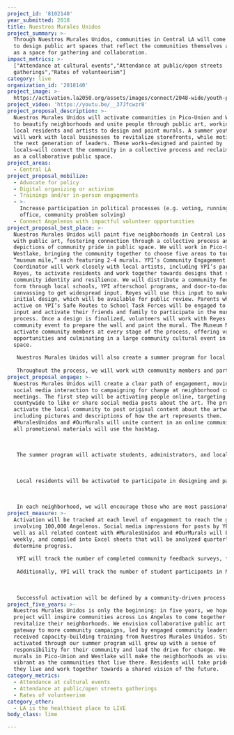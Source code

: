 ```yaml
---
project_id: '8102140'
year_submitted: 2018
title: Nuestros Murales Unidos
project_summary: >-
  Through Nuestros Murales Unidos, communities in Central LA will come together
  to design public art spaces that reflect the communities themselves and serve
  as a space for gathering and collaboration.
impact_metrics: >-
  ["Attendance at cultural events","Attendance at public/open streets
  gatherings","Rates of volunteerism"]
category: live
organization_id: '2018140'
project_image: >-
  https://activation.la2050.org/assets/images/connect/2048-wide/youth-policy-institute.jpg
project_video: 'https://youtu.be/__37Jfcwzr8'
project_proposal_description: >-
  Nuestros Murales Unidos will activate communities in Pico-Union and Westlake
  to beautify neighborhoods and unite people through public art, working with
  local residents and artists to design and paint murals. A summer youth program
  will work with local businesses to revitalize storefronts, while motivating
  the next generation of leaders. These works—designed and painted by
  locals—will connect the community in a collective process and reclaim streets
  as a collaborative public space.
project_areas:
  - Central LA
project_proposal_mobilize:
  - Advocate for policy
  - Digital organizing or activism
  - Trainings and/or in-person engagements
  - >-
    Increase participation in political processes (e.g. voting, running for
    office, community problem solving)
  - Connect Angelenos with impactful volunteer opportunities
project_proposal_best_place: >-
  Nuestros Murales Unidos will paint five neighborhoods in Central Los Angeles
  with public art, fostering connection through a collective process and
  depictions of community pride in public space. We will work in Pico-Union and
  Westlake, bringing the community together to choose five areas to turn into a
  “museum mile,” each featuring 2-4 murals. YPI’s Community Engagement
  Coordinator will work closely with local artists, including YPI’s partner Juan
  Reyes, to activate residents and work together towards designs that showcase
  community identity and resilience. We will distribute a community feedback
  form through local schools, YPI afterschool programs, and door-to-door
  canvassing to get widespread input. Reyes will use this input to make an
  initial design, which will be available for public review. Parents who are
  active on YPI’s Safe Routes to School Task Forces will be engaged to give
  input and activate their friends and family to participate in the mural
  process. Once a design is finalized, volunteers will work with Reyes at a
  community event to prepare the wall and paint the mural. The Museum Miles will
  activate community members at every stage of the process, offering volunteer
  opportunities and culminating in a large community cultural event in a public
  space.
   
   Nuestros Murales Unidos will also create a summer program for local students to participate in beautification. The program will be run by the Community Engagement Coordinator and held each weekday for an hour. Students will work with local businesses to talk about the appearance of their storefront, offering to repaint shabby exterior walls with simple designs or place decorated potted plants outside. The summer program will activate the next generation of community leaders, empowering students with a sense of responsibility to their community and the tools to take action. Parents and community members will be encouraged to help with designing and creating these smaller works.
   
   Throughout the process, we will work with community members and partner organizations to kick off a social media campaign using the artworks as a focal point for community pride. #MuralesUnidos and #OurMurals will give this project a unified online presence, and carry connections created through the design process online. Angelenos across the city will be connected to the art through Facebook, Instagram, and Twitter, and encouraged to start similar projects in their own communities. By offering meaningful volunteer opportunities and cultural events in community spaces, YPI hopes to provide resources for these communities to come together and create something that truly represents them. The collaborative murals will serve as a visual representation of the community’s pride and resilience, as well as the power of collective action. These works—chosen, designed, and painted by locals—will reclaim streets as a collaborative public space, a canvas for public engagement led by a new generation of community leaders.
project_proposal_engage: >-
  Nuestros Murales Unidos will create a clear path of engagement, moving from
  social media interaction to campaigning for change at neighborhood council
  meetings. The first step will be activating people online, targeting Angelenos
  countywide to like or share social media posts about the art. The project will
  activate the local community to post original content about the artworks,
  including pictures and descriptions of how the art represents them.
  #MuralesUnidos and #OurMurals will unite content in an online community, and
  all promotional materials will use the hashtag.
   
   
   
   The summer program will activate students, administrators, and local business owners, creating partnerships for neighborhood beautification. Business owners will be key stakeholders, and encouraged to engage in other aspects of the project.
   
   
   
   Local residents will be activated to participate in designing and painting the murals. Bilingual forms will be sent out to students and families, and staff will canvas to widen the project’s reach. This process will emphasize community ownership of the project, and lead to large volunteer turnout at mural creation events.
   
   
   
   In each neighborhood, we will encourage those who are most passionate to join together in a Task Force that will canvas for community input, rally friends and family to attend events, and campaign for any needed City approval. The Task Force will receive capacity-building training to attend neighborhood council meetings and lead the charge for change.
project_measure: >-
  Activation will be tracked at each level of engagement to reach the goal of
  involving 100,000 Angelenos. Social media impressions for posts by YPI, as
  well as all related content with #MuralesUnidos and #OurMurals will be tracked
  weekly, and compiled into Excel sheets that will be analyzed quarterly to
  determine progress.
   
   YPI will track the number of completed community feedback surveys, flyers given to students and families, and community members volunteering at mural events. These numbers will be analyzed in quarterly STAT Reports that track progress towards annual outcomes. Nuestros Murales Unidos will aim to reach 100 community members through canvassing, give flyers to 400 students, and engage 100 volunteers in each area.
   
   Additionally, YPI will track the number of student participants in Nuestros Murales Unidos summer program through enrollment forms, with a goal of enrolling 100 students over two years. Students will activate business owners, whose activation will be tracked by the Community Engagement Coordinator. The Community Engagement Coordinator will also be responsible for tracking the number of community members activated in each Task Force, with a goal of 20 community members in total.
   
   
   
   Successful activation will be defined by a community-driven process and murals made by and for local residents. Our vision of success also includes a widespread social media campaign that will activate Angelenos across the county to reach the goal of engaging 100,000 people.
project_five_years: >-
  Nuestros Murales Unidos is only the beginning: in five years, we hope this
  project will inspire communities across Los Angeles to come together and
  revitalize their neighborhoods. We envision collaborative public art as a
  gateway to more community campaigns, led by engaged community leaders who
  received capacity-building training from Nuestros Murales Unidos. Students
  activated through our summer program will grow up with a sense of
  responsibility for their community and lead the drive for change. We hope that
  murals in Pico-Union and Westlake will make the neighborhoods as visually
  vibrant as the communities that live there. Residents will take pride in where
  they live and work together towards a shared vision of the future.
category_metrics:
  - Attendance at cultural events
  - Attendance at public/open streets gatherings
  - Rates of volunteerism
category_other:
  - LA is the healthiest place to LIVE
body_class: lime

---
```

